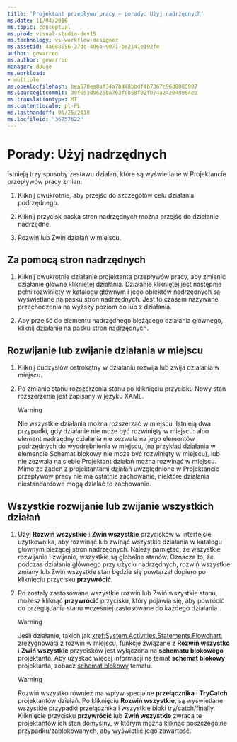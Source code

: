 ```yaml
---
title: 'Projektant przepływu pracy — porady: Użyj nadrzędnych'
ms.date: 11/04/2016
ms.topic: conceptual
ms.prod: visual-studio-dev15
ms.technology: vs-workflow-designer
ms.assetid: 4a688056-37dc-406a-9071-be2141e192fe
author: gewarren
ms.author: gewarren
manager: douge
ms.workload:
- multiple
ms.openlocfilehash: bea570ea8af34a7b448bbdf4b7367c96d8085907
ms.sourcegitcommit: 30f653d9625ba763f6b58f02fb74a24204d064ea
ms.translationtype: MT
ms.contentlocale: pl-PL
ms.lasthandoff: 06/25/2018
ms.locfileid: "36757622"
---
```

# <a name="how-to-use-breadcrumb-navigation"></a>Porady: Użyj nadrzędnych

Istnieją trzy sposoby zestawu działań, które są wyświetlane w Projektancie przepływów pracy zmian:

1.  Kliknij dwukrotnie, aby przejść do szczegółów celu działania podrzędnego.

2.  Kliknij przycisk paska stron nadrzędnych można przejść do działanie nadrzędne.

3.  Rozwiń lub Zwiń działań w miejscu.

## <a name="using-breadcrumb-navigation"></a>Za pomocą stron nadrzędnych

1.  Kliknij dwukrotnie działanie projektanta przepływów pracy, aby zmienić działanie główne klikniętej działania. Działanie klikniętej jest następnie pełni rozwinięty w katalogu głównym i jego obiektów nadrzędnych są wyświetlane na pasku stron nadrzędnych. Jest to czasem nazywane przechodzenia na wyższy poziom do lub z działania.

2.  Aby przejść do elementu nadrzędnego bieżącego działania głównego, kliknij działanie na pasku stron nadrzędnych.

## <a name="expanding-or-collapsing-an-activity-in-place"></a>Rozwijanie lub zwijanie działania w miejscu

1.  Kliknij cudzysłów ostrokątny w działaniu rozwija lub zwija działania w miejscu.

2.  Po zmianie stanu rozszerzenia stanu po kliknięciu przycisku Nowy stan rozszerzenia jest zapisany w języku XAML.

    > [!WARNING]
    > Nie wszystkie działania można rozszerzać w miejscu. Istnieją dwa przypadki, gdy działanie nie może być rozwinięty w miejscu: albo element nadrzędny działania nie zezwala na jego elementów podrzędnych do wyodrębnienia w miejscu, (na przykład działania w elemencie Schemat blokowy nie może być rozwinięty w miejscu), lub nie zezwala na siebie Projektant działań można rozwinąć w miejscu. Mimo że żaden z projektantami działań uwzględnione w Projektancie przepływów pracy nie ma ostatnie zachowanie, niektóre działania niestandardowe mogą działać to zachowanie.

## <a name="expanding-all-or-collapsing-all-activities"></a>Wszystkie rozwijanie lub zwijanie wszystkich działań

1.  Użyj **Rozwiń wszystkie** i **Zwiń wszystkie** przycisków w interfejsie użytkownika, aby rozwinąć lub zwinąć wszystkie działania w katalogu głównym bieżącej stron nadrzędnych. Należy pamiętać, że wszystkie rozwijanie i zwijanie, wszystkie są globalne stanów. Oznacza to, że podczas działania głównego przy użyciu nadrzędnych, rozwiń wszystkie zmiany lub Zwiń wszystkie stan będzie się powtarzał dopiero po kliknięciu przycisku **przywrócić**.

2.  Po zostały zastosowane wszystkie rozwiń lub Zwiń wszystkie stanu, możesz kliknąć **przywrócić** przycisku, który pojawia się, aby powrócić do przeglądania stanu wcześniej zastosowane do każdego działania.

    > [!WARNING]
    > Jeśli działanie, takich jak <xref:System.Activities.Statements.Flowchart>, zrezygnowała z rozwiń w miejscu, funkcje związane z **Rozwiń wszystko** i **Zwiń wszystkie** przycisków jest wyłączona na **schematu blokowego**  projektanta. Aby uzyskać więcej informacji na temat **schemat blokowy** projektanta, zobacz [schemat blokowy](../workflow-designer/flowchart-activity-designer.md) tematu.

    > [!WARNING]
    > Rozwiń wszystko również ma wpływ specjalne **przełącznika** i **TryCatch** projektantów działań. Po kliknięciu **Rozwiń wszystkie**, są wyświetlane wszystkie przypadki przełącznika i wszystkie bloki try/catch/finally. Kliknięcie przycisku **przywrócić** lub **Zwiń wszystkie** zwraca te projektantów ich stan domyślny, w którym można kliknąć poszczególne przypadku/zablokowanych, aby wyświetlić jego zawartość.